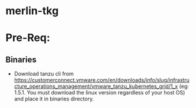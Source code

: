 # merlin-tkg


# Pre-Req:

## Binaries
- Download tanzu cli from https://customerconnect.vmware.com/en/downloads/info/slug/infrastructure_operations_management/vmware_tanzu_kubernetes_grid/1_x (eg: 1.5.1. You must download the linux version regardless of your host OS) and place it in binaries directory.